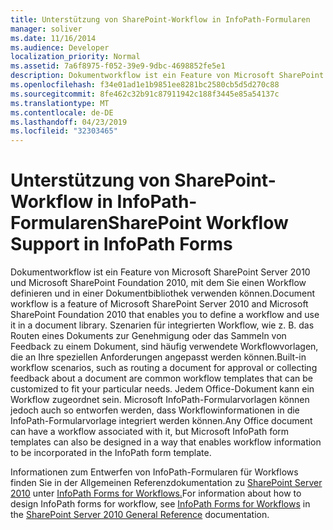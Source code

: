 ```yaml
---
title: Unterstützung von SharePoint-Workflow in InfoPath-Formularen
manager: soliver
ms.date: 11/16/2014
ms.audience: Developer
localization_priority: Normal
ms.assetid: 7a6f8975-f052-39e9-9dbc-4698852fe5e1
description: Dokumentworkflow ist ein Feature von Microsoft SharePoint Server 2010 und Microsoft SharePoint Foundation 2010, mit dem Sie einen Workflow definieren und in einer Dokumentbibliothek verwenden können. Szenarien für integrierten Workflow, wie z. B. das Routen eines Dokuments zur Genehmigung oder das Sammeln von Feedback zu einem Dokument, sind häufig verwendete Workflowvorlagen, die an Ihre speziellen Anforderungen angepasst werden können. Jedem Office-Dokument kann ein Workflow zugeordnet sein. Microsoft InfoPath-Formularvorlagen können jedoch auch so entworfen werden, dass Workflowinformationen in die InfoPath-Formularvorlage integriert werden können.
ms.openlocfilehash: f34e01ad1e1b9851ee8281bc2580cb5d5d270c88
ms.sourcegitcommit: 8fe462c32b91c87911942c188f3445e85a54137c
ms.translationtype: MT
ms.contentlocale: de-DE
ms.lasthandoff: 04/23/2019
ms.locfileid: "32303465"
---
```

# <a name="sharepoint-workflow-support-in-infopath-forms"></a><span data-ttu-id="61e6f-105">Unterstützung von SharePoint-Workflow in InfoPath-Formularen</span><span class="sxs-lookup"><span data-stu-id="61e6f-105">SharePoint Workflow Support in InfoPath Forms</span></span>

<span data-ttu-id="61e6f-106">Dokumentworkflow ist ein Feature von Microsoft SharePoint Server 2010 und Microsoft SharePoint Foundation 2010, mit dem Sie einen Workflow definieren und in einer Dokumentbibliothek verwenden können.</span><span class="sxs-lookup"><span data-stu-id="61e6f-106">Document workflow is a feature of Microsoft SharePoint Server 2010 and Microsoft SharePoint Foundation 2010 that enables you to define a workflow and use it in a document library.</span></span> <span data-ttu-id="61e6f-107">Szenarien für integrierten Workflow, wie z. B. das Routen eines Dokuments zur Genehmigung oder das Sammeln von Feedback zu einem Dokument, sind häufig verwendete Workflowvorlagen, die an Ihre speziellen Anforderungen angepasst werden können.</span><span class="sxs-lookup"><span data-stu-id="61e6f-107">Built-in workflow scenarios, such as routing a document for approval or collecting feedback about a document are common workflow templates that can be customized to fit your particular needs.</span></span> <span data-ttu-id="61e6f-108">Jedem Office-Dokument kann ein Workflow zugeordnet sein. Microsoft InfoPath-Formularvorlagen können jedoch auch so entworfen werden, dass Workflowinformationen in die InfoPath-Formularvorlage integriert werden können.</span><span class="sxs-lookup"><span data-stu-id="61e6f-108">Any Office document can have a workflow associated with it, but Microsoft InfoPath form templates can also be designed in a way that enables workflow information to be incorporated in the InfoPath form template.</span></span> 
  
<span data-ttu-id="61e6f-109">Informationen zum Entwerfen von InfoPath-Formularen für Workflows finden Sie in der Allgemeinen Referenzdokumentation zu [SharePoint Server 2010](https://msdn.microsoft.com/library/b3bf6083-997f-48c3-9ea3-e351439699ba%28Office.15%29.aspx) unter [InfoPath Forms for Workflows.](https://msdn.microsoft.com/library/f2b0423e-22d7-485f-a723-19fa68759ef3%28Office.15%29.aspx)</span><span class="sxs-lookup"><span data-stu-id="61e6f-109">For information about how to design InfoPath forms for workflow, see [InfoPath Forms for Workflows](https://msdn.microsoft.com/library/f2b0423e-22d7-485f-a723-19fa68759ef3%28Office.15%29.aspx) in the [SharePoint Server 2010 General Reference](https://msdn.microsoft.com/library/b3bf6083-997f-48c3-9ea3-e351439699ba%28Office.15%29.aspx) documentation.</span></span> 
  

